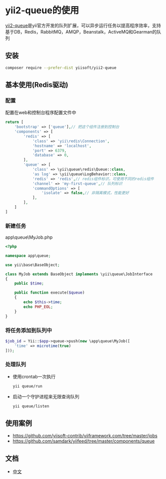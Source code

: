 yii2-queue的使用
===================

[yii2-queue](https://github.com/yiisoft/yii2-queue)是yii官方开发的队列扩展，可以异步运行任务以提高程序效率，支持基于DB，Redis，RabbitMQ，AMQP，Beanstalk，ActiveMQ和Gearman的队列


## 安装

```bash
composer require --prefer-dist yiisoft/yii2-queue
```

## 基本使用(Redis驱动)

### 配置

配置在web和控制台程序配置文件中

```php
return [
    'bootstrap' => ['queue'],// 把这个组件注册到控制台
    'components' => [
        'redis' => [
            'class' => 'yii\redis\Connection',
            'hostname' => 'localhost',
            'port' => 6379,
            'database' => 0,
        ],
        'queue' => [
            'class' => \yii\queue\redis\Queue::class,
            'as log' => \yii\queue\LogBehavior::class,
            'redis' => 'redis',// redis组件标识，可使用不同的redis组件
            'channel' => 'my-first-queue',// 队列标识
            'commandOptions' => [
                'isolate' => false,// 非隔离模式，性能更好
            ],
        ],
    ]
]
```

### 新建任务

app\queue\MyJob.php

```php
<?php

namespace app\queue;

use yii\base\BaseObject;

class MyJob extends BaseObject implements \yii\queue\JobInterface
{
    public $time;

    public function execute($queue)
    {
        echo $this->time;
        echo PHP_EOL;
    }
}
```

### 将任务添加到队列中

```php
$job_id = Yii::$app->queue->push(new \app\queue\MyJob([
    'time' => microtime(true)
]));
```

### 处理队列

* 使用crontab一次执行
    ```bash
    yii queue/run
    ```
* 启动一个守护进程来无限查询队列
    ```bash
    yii queue/listen
    ```

## 使用案例

* <https://github.com/yiisoft-contrib/yiiframework.com/tree/master/jobs>
* <https://github.com/samdark/yiifeed/tree/master/components/queue>

## 文档

* [中文](https://github.com/yiisoft/yii2-queue/tree/master/docs/guide-zh-CN)